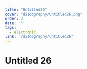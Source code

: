```yaml
---
title: "Untitled26"
cover: "discography/Untitled26.png"
order: 3
date: ""
tags:
  - electronic
link: "/discography/untitled26"
---
```


# Untitled 26